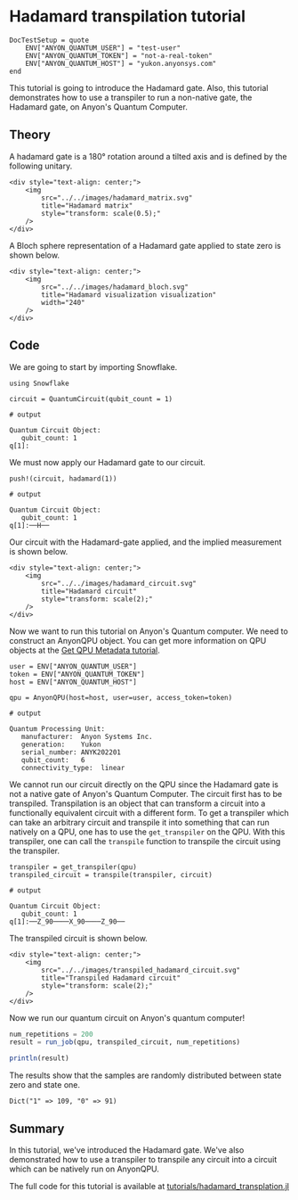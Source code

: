 # Hadamard transpilation tutorial

```@meta
DocTestSetup = quote
    ENV["ANYON_QUANTUM_USER"] = "test-user"
    ENV["ANYON_QUANTUM_TOKEN"] = "not-a-real-token"
    ENV["ANYON_QUANTUM_HOST"] = "yukon.anyonsys.com"
end
```

This tutorial is going to introduce the Hadamard gate. Also, this tutorial demonstrates how to use a transpiler to run a non-native gate, the Hadamard gate, on Anyon's Quantum Computer.

## Theory

A hadamard gate is a 180° rotation around a tilted axis and is defined by the following unitary.

```@raw html
<div style="text-align: center;">
	<img
		src="../../images/hadamard_matrix.svg"
		title="Hadamard matrix"
        style="transform: scale(0.5);"
	/>
</div>
```

A Bloch sphere representation of a Hadamard gate applied to state zero is shown below.

```@raw html
<div style="text-align: center;">
	<img
		src="../../images/hadamard_bloch.svg"
		title="Hadamard visualization visualization"
		width="240"
	/>
</div>
```


## Code

We are going to start by importing Snowflake.

```jldoctest transpiled_hadamard_tutorial; output = false
using Snowflake

circuit = QuantumCircuit(qubit_count = 1)

# output

Quantum Circuit Object:
   qubit_count: 1
q[1]:
```

We must now apply our Hadamard gate to our circuit.

```jldoctest transpiled_hadamard_tutorial; output = false
push!(circuit, hadamard(1))

# output

Quantum Circuit Object:
   qubit_count: 1
q[1]:──H──
```

Our circuit with the Hadamard-gate applied, and the implied measurement is shown below.


```@raw html
<div style="text-align: center;">
	<img
		src="../../images/hadamard_circuit.svg"
		title="Hadamard circuit"
        style="transform: scale(2);"
	/>
</div>
```

Now we want to run this tutorial on Anyon's Quantum computer. We need to construct an AnyonQPU object. You can get more information on QPU objects at the [Get QPU Metadata tutorial](./get_qpu_metadata.md).

```jldoctest transpiled_hadamard_tutorial; output = false
user = ENV["ANYON_QUANTUM_USER"]
token = ENV["ANYON_QUANTUM_TOKEN"]
host = ENV["ANYON_QUANTUM_HOST"]

qpu = AnyonQPU(host=host, user=user, access_token=token)

# output

Quantum Processing Unit:
   manufacturer:  Anyon Systems Inc.
   generation:    Yukon
   serial_number: ANYK202201
   qubit_count:   6
   connectivity_type:  linear
```

We cannot run our circuit directly on the QPU since the Hadamard gate is not a native gate of Anyon's Quantum Computer. The circuit first has to be transpiled. Transpilation is an object that can transform a circuit into a functionally equivalent circuit with a different form. To get a transpiler which can take an arbitrary circuit and transpile it into something that can run natively on a QPU, one has to use the `get_transpiler` on the QPU. With this transpiler, one can call the `transpile` function to transpile the circuit using the transpiler.

```jldoctest transpiled_hadamard_tutorial; output = false
transpiler = get_transpiler(qpu)
transpiled_circuit = transpile(transpiler, circuit)

# output

Quantum Circuit Object:
   qubit_count: 1 
q[1]:──Z_90────X_90────Z_90──
```

The transpiled circuit is shown below.

```@raw html
<div style="text-align: center;">
	<img
		src="../../images/transpiled_hadamard_circuit.svg"
		title="Transpiled Hadamard circuit"
        style="transform: scale(2);"
	/>
</div>
```

Now we run our quantum circuit on Anyon's quantum computer!

```julia
num_repetitions = 200
result = run_job(qpu, transpiled_circuit, num_repetitions)

println(result)
```

The results show that the samples are randomly distributed between state zero and state one.

```text
Dict("1" => 109, "0" => 91)
```

## Summary

In this tutorial, we've introduced the Hadamard gate. We've also demonstrated how to use a transpiler to transpile any circuit into a circuit which can be natively run on AnyonQPU.

The full code for this tutorial is available at [tutorials/hadamard\_transplation.jl](https://github.com/anyonlabs/Snowflake.jl/blob/main/tutorials/hadamard_transpilation.jl)
